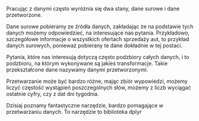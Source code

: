 Pracując z danymi często wyróżnia się dwa stany,
dane surowe i dane przetworzone.

Dane surowe pobieramy ze źródła danych, zakładając że na podstawie tych danych możemy odpowiedzieć, na interesujące nas pytania.
Przykładowo, szczegółowe informacje o wszystkich ofertach sprzedaży aut, to przykład danych surowych, ponieważ pobierany te dane dokładnie w tej postaci.

Pytania, które nas interesują dotyczą często podzbiory całych danych, i to podzbioru, na którym wykonywane są jakieś transformacje.
Takie przekształcone dane nazywamy danymi przetworzonymi.

Przetwarzanie może być bardzo różne, 
mając zbiór wypowiedzi, możemy liczyć częstość wystąpień poszczególnych słów,
możemy z liczb wyciągać ostatnie cyfry, czy z dat dni tygodnia.

Dzisiaj poznamy fantastyczne narzędzie, bardzo pomagające w przetwarzaniu danych.
To narzędzie to biblioteka dplyr


